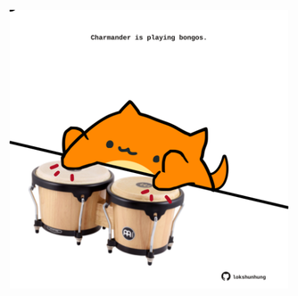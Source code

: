 <!-- built at 07/10/2021, 17:01:44 UTC -->
<p align="center">
  <img width="500" height="500" src="./ReadmeImage.svg">
</p>
